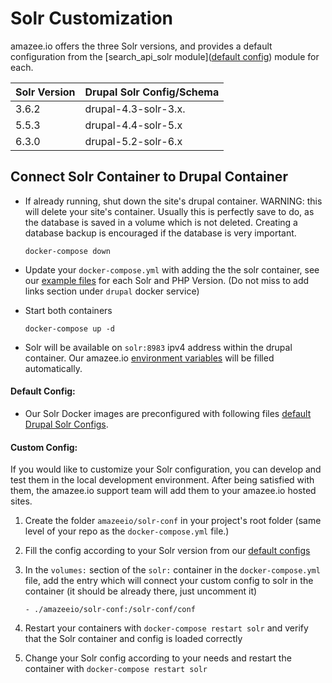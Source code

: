 # Solr Customization

amazee.io offers the three Solr versions, and provides a default configuration from the [search\_api\_solr module]([default config](https://github.com/amazeeio/docker/blob/master/solr/)) module for each.

| Solr Version | Drupal Solr Config/Schema |
| -- | -- |
| 3.6.2 | drupal-4.3-solr-3.x. |
| 5.5.3 | drupal-4.4-solr-5.x |
| 6.3.0 | drupal-5.2-solr-6.x |

## Connect Solr Container to Drupal Container

* If already running, shut down the site's drupal container. WARNING: this will delete your site's container. Usually this is perfectly save to do, as the database is saved in a volume which is not deleted. Creating a database backup is encouraged if the database is very important.

  `docker-compose down`

* Update your `docker-compose.yml` with adding the the solr container, see our [example files](https://github.com/amazeeio/docker/) for each Solr and PHP Version. (Do not miss to add links section under `drupal` docker service)

* Start both containers

  `docker-compose up -d`

* Solr will be available on `solr:8983` ipv4 address within the drupal container. Our amazee.io [environment variables](./environment_variables.html) will be filled automatically.

#### Default Config:

* Our Solr Docker images are preconfigured with following files [default Drupal Solr Configs](https://github.com/amazeeio/docker/tree/master/solr).

#### Custom Config:

If you would like to customize your Solr configuration, you can develop and test them in the local development environment. After being satisfied with them, the amazee.io support team will add them to your amazee.io hosted sites.

1. Create the folder `amazeeio/solr-conf` in your project's root folder (same level of your repo as the `docker-compose.yml` file.)
2. Fill the config according to your Solr version from our [default configs](https://github.com/amazeeio/docker/tree/master/solr/)
3. In the `volumes:` section of the `solr:` container in the `docker-compose.yml` file, add the entry which will connect your custom config to solr in the container (it should be already there, just uncomment it)

      `- ./amazeeio/solr-conf:/solr-conf/conf`

4. Restart your containers with `docker-compose restart solr` and verify that the Solr container and config is loaded correctly
5. Change your Solr config according to your needs and restart the container with `docker-compose restart solr`
